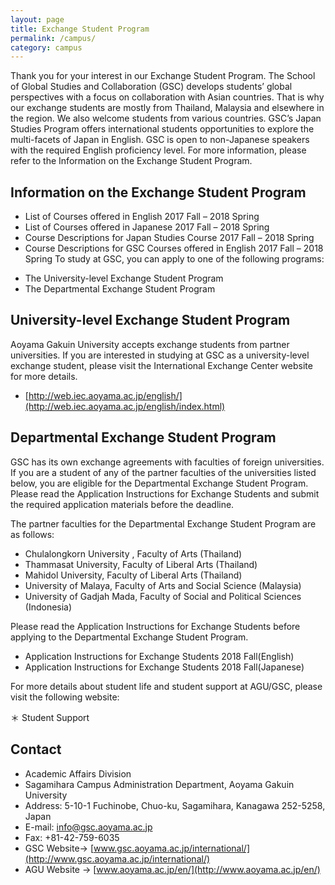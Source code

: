 ```yaml
---
layout: page
title: Exchange Student Program
permalink: /campus/
category: campus
---
```



Thank you for your interest in our Exchange Student Program.
The School of Global Studies and Collaboration (GSC) develops students’ global perspectives with a focus on collaboration with Asian countries. That is why our exchange students are mostly from Thailand, Malaysia and elsewhere in the region. We also welcome students from various countries. GSC’s Japan Studies Program offers international students opportunities to explore the multi-facets of Japan in English. GSC is open to non-Japanese speakers with the required English proficiency level.
For more information, please refer to the Information on the Exchange Student Program.

## Information on the Exchange Student Program
* List of Courses offered in English 2017 Fall – 2018 Spring
* List of Courses offered in Japanese 2017 Fall – 2018 Spring
* Course Descriptions for Japan Studies Course 2017 Fall – 2018 Spring
* Course Descriptions for GSC Courses offered in English 2017 Fall – 2018 Spring To study at GSC, you can apply to one of the following programs:
- The University-level Exchange Student Program
- The Departmental Exchange Student Program

## University-level Exchange Student Program
Aoyama Gakuin University accepts exchange students from partner universities.
If you are interested in studying at GSC as a university-level exchange student, please visit the International Exchange Center website for more details.

* [http://web.iec.aoyama.ac.jp/english/](http://web.iec.aoyama.ac.jp/english/index.html)

## Departmental Exchange Student Program
GSC has its own exchange agreements with faculties of foreign universities.
If you are a student of any of the partner faculties of the universities listed below, you are eligible for the Departmental Exchange Student Program. Please read the Application Instructions for Exchange Students and submit the required application materials before the deadline.

The partner faculties for the Departmental Exchange Student Program are as follows:

* Chulalongkorn University , Faculty of Arts (Thailand)
* Thammasat University, Faculty of Liberal Arts (Thailand)
* Mahidol University, Faculty of Liberal Arts (Thailand)
* University of Malaya, Faculty of Arts and Social Science (Malaysia)
* University of Gadjah Mada, Faculty of Social and Political Sciences (Indonesia)

Please read the Application Instructions for Exchange Students before applying to the Departmental Exchange Student Program.

* Application Instructions for Exchange Students 2018 Fall(English)
* Application Instructions for Exchange Students 2018 Fall(Japanese)

For more details about student life and student support at AGU/GSC, please visit the following website:

＊ Student Support


## Contact
* Academic Affairs Division
* Sagamihara Campus Administration Department, Aoyama Gakuin University
* Address: 5-10-1 Fuchinobe, Chuo-ku, Sagamihara, Kanagawa 252-5258, Japan
* E-mail: info@gsc.aoyama.ac.jp
* Fax: +81-42-759-6035
* GSC Website-> [www.gsc.aoyama.ac.jp/international/](http://www.gsc.aoyama.ac.jp/international/)
* AGU Website -> [www.aoyama.ac.jp/en/](http://www.aoyama.ac.jp/en/)
